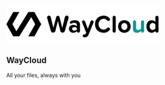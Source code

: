 <img src="app/img/waycloud_logo.png" alt="Showcase" height="100px">

## WayCloud
All your files, always with you
